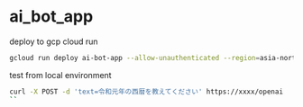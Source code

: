 # ai_bot_app

deploy to gcp cloud run  

```sh
gcloud run deploy ai-bot-app --allow-unauthenticated --region=asia-northeast1 --project=yahayuta --source .
```

test from local environment 

```sh
curl -X POST -d 'text=令和元年の西暦を教えてください' https://xxxx/openai
``
